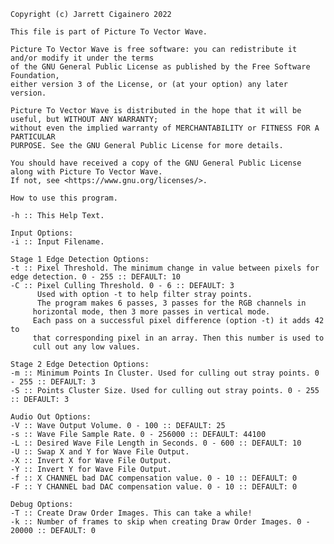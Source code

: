 
    Copyright (c) Jarrett Cigainero 2022

    This file is part of Picture To Vector Wave.

    Picture To Vector Wave is free software: you can redistribute it and/or modify it under the terms
    of the GNU General Public License as published by the Free Software Foundation,
    either version 3 of the License, or (at your option) any later version.

    Picture To Vector Wave is distributed in the hope that it will be useful, but WITHOUT ANY WARRANTY;
    without even the implied warranty of MERCHANTABILITY or FITNESS FOR A PARTICULAR
    PURPOSE. See the GNU General Public License for more details.

    You should have received a copy of the GNU General Public License along with Picture To Vector Wave.
    If not, see <https://www.gnu.org/licenses/>.

    How to use this program.

    -h :: This Help Text.

    Input Options:
    -i :: Input Filename.

    Stage 1 Edge Detection Options:
    -t :: Pixel Threshold. The minimum change in value between pixels for edge detection. 0 - 255 :: DEFAULT: 10
    -C :: Pixel Culling Threshold. 0 - 6 :: DEFAULT: 3
          Used with option -t to help filter stray points.
          The program makes 6 passes, 3 passes for the RGB channels in
         horizontal mode, then 3 more passes in vertical mode.
         Each pass on a successful pixel difference (option -t) it adds 42 to
         that corresponding pixel in an array. Then this number is used to
         cull out any low values.

    Stage 2 Edge Detection Options:
    -m :: Minimum Points In Cluster. Used for culling out stray points. 0 - 255 :: DEFAULT: 3
    -S :: Points Cluster Size. Used for culling out stray points. 0 - 255 :: DEFAULT: 3

    Audio Out Options:
    -V :: Wave Output Volume. 0 - 100 :: DEFAULT: 25
    -s :: Wave File Sample Rate. 0 - 256000 :: DEFAULT: 44100
    -L :: Desired Wave File Length in Seconds. 0 - 600 :: DEFAULT: 10
    -U :: Swap X and Y for Wave File Output.
    -X :: Invert X for Wave File Output.
    -Y :: Invert Y for Wave File Output.
    -f :: X CHANNEL bad DAC compensation value. 0 - 10 :: DEFAULT: 0
    -F :: Y CHANNEL bad DAC compensation value. 0 - 10 :: DEFAULT: 0

    Debug Options:
    -T :: Create Draw Order Images. This can take a while!
    -k :: Number of frames to skip when creating Draw Order Images. 0 - 20000 :: DEFAULT: 0
